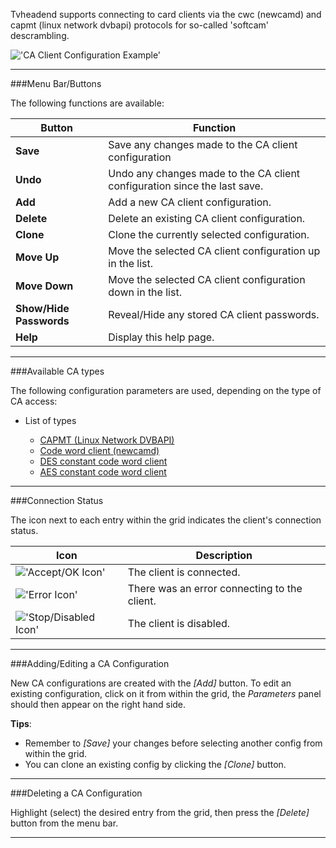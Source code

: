 Tvheadend supports connecting to card clients via the cwc (newcamd) and
capmt (linux network dvbapi) protocols for so-called 'softcam' descrambling.

!['CA Client Configuration Example'](docresources/caclientconfig.png)

---

###Menu Bar/Buttons

The following functions are available:

Button              | Function
--------------------|---------
**Save**            | Save any changes made to the CA client configuration
**Undo**            | Undo any changes made to the CA client configuration since the last save.
**Add**             | Add a new CA client configuration.
**Delete**          | Delete an existing CA client configuration.
**Clone**           | Clone the currently selected configuration.
**Move Up**         | Move the selected CA client configuration up in the list.
**Move Down**       | Move the selected CA client configuration down in the list.
**Show/Hide Passwords**  | Reveal/Hide any stored CA client passwords.
**Help**            | Display this help page.

---

###Available CA types

The following configuration parameters are used, depending on the type 
of CA access:

* List of types

  - [CAPMT (Linux Network DVBAPI)](class/caclient_capmt)
  - [Code word client (newcamd)](class/caclient_cwc)
  - [DES constant code word client](class/caclient_ccw_des)
  - [AES constant code word client](class/caclient_ccw_aes)

---

###Connection Status

The icon next to each entry within the grid indicates the client's 
connection status.

Icon                                         | Description
---------------------------------------------|------------
!['Accept/OK Icon'](icons/accept.png)        | The client is connected.
!['Error Icon'](icons/exclamation.png)       | There was an error connecting to the client.
!['Stop/Disabled Icon'](icons/stop.png)      | The client is disabled.

---

###Adding/Editing a CA Configuration

New CA configurations are created with the *[Add]* button. To edit an 
existing configuration, click on it from within the grid, the 
*Parameters* panel should then appear on the right hand side.

**Tips**: 
* Remember to *[Save]* your changes before selecting another config 
from within the grid.
* You can clone an existing config by clicking the *[Clone]* 
button.

---

###Deleting a CA Configuration

Highlight (select) the desired entry from the grid, then press the 
*[Delete]* button from the menu bar. 

---

